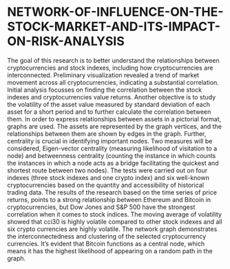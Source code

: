 # NETWORK-OF-INFLUENCE-ON-THE-STOCK-MARKET-AND-ITS-IMPACT-ON-RISK-ANALYSIS
The goal of this research is to better understand the relationships between cryptocurrencies  and stock indexes, including how cryptocurrencies are interconnected. Preliminary  visualization revealed a trend of market movement across all cryptocurrencies, indicating a  substantial correlation. Initial analysis focusses on finding the correlation between the stock  indexes and cryptocurrencies value returns. Another objective is to study the volatility of the  asset value measured by standard deviation of each asset for a short period and to further  calculate the correlation between them. In order to express relationships between assets in a  pictorial format, graphs are used. The assets are represented by the graph vertices, and the  relationships between them are shown by edges in the graph. Further, centrality is crucial in  identifying important nodes. Two measures will be considered, Eigen-vector centrality (measuring likelihood of visitation to a node) and betweenness centrality (counting the  instance in which counts the instances in which a node acts as a bridge facilitating the  quickest and shortest route between two nodes). The tests were carried out on four indexes (three stock indexes and one crypto index) and six well-known cryptocurrencies based on  the quantity and accessibility of historical trading data. The results of the research based on  the time series of price returns, points to a strong relationship between Ethereum and  Bitcoin in cryptocurrencies, but Dow Jones and S&amp;P 500 have the strongest correlation  when it comes to stock indices. The moving average of volatility showed that cci30 is  highly volatile compared to other stock indexes and all six crypto currencies are highly  volatile. The network graph demonstrates the interconnectedness and clustering of the  selected cryptocurrency currencies. It’s evident that Bitcoin functions as a central node,  which means it has the highest likelihood of appearing on a random path in the graph.
